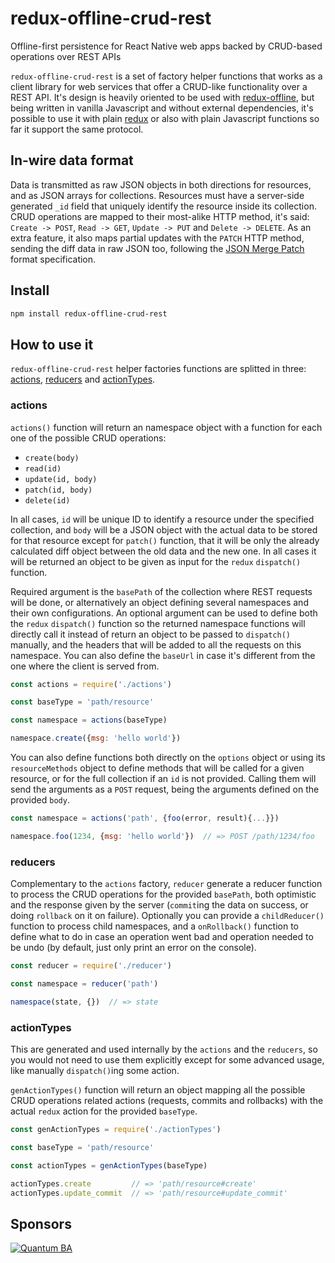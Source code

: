 # redux-offline-crud-rest
Offline-first persistence for React Native web apps backed by CRUD-based
operations over REST APIs

`redux-offline-crud-rest` is a set of factory helper functions that works as a
client library for web services that offer a CRUD-like functionality over a REST
API. It's design is heavily oriented to be used with
[redux-offline](https://github.com/redux-offline/redux-offline), but being
written in vanilla Javascript and without external dependencies, it's possible
to use it with plain [redux](http://redux.js.org) or also with plain Javascript
functions so far it support the same protocol.

## In-wire data format

Data is transmitted as raw JSON objects in both directions for resources, and as
JSON arrays for collections. Resources must have a server-side generated `_id`
field that uniquely identify the resource inside its collection. CRUD operations
are mapped to their most-alike HTTP method, it's said: `Create -> POST`, `Read
-> GET`, `Update -> PUT` and `Delete -> DELETE`. As an extra feature, it also
maps partial updates with the `PATCH` HTTP method, sending the diff data in raw
JSON too, following the [JSON Merge Patch](https://tools.ietf.org/html/rfc7396)
format specification.

## Install

```sh
npm install redux-offline-crud-rest
```

## How to use it

`redux-offline-crud-rest` helper factories functions are splitted in three:
[actions](#actions), [reducers](#reducers) and [actionTypes](#actionTypes).

### actions

`actions()` function will return an namespace object with a function for each
one of the possible CRUD operations:

* `create(body)`
* `read(id)`
* `update(id, body)`
* `patch(id, body)`
* `delete(id)`

In all cases, `id` will be unique ID to identify a resource under the specified
collection, and `body` will be a JSON object with the actual data to be stored
for that resource except for `patch()` function, that it will be only the
already calculated diff object between the old data and the new one. In all
cases it will be returned an object to be given as input for the `redux`
`dispatch()` function.

Required argument is the `basePath` of the collection where REST requests will
be done, or alternatively an object defining several namespaces and their own
configurations. An optional argument can be used to define both the `redux`
`dispatch()` function so the returned namespace functions will directly call it
instead of return an object to be passed to `dispatch()` manually, and the
headers that will be added to all the requests on this namespace. You can also
define the `baseUrl` in case it's different from the one where the client is
served from.

```js
const actions = require('./actions')

const baseType = 'path/resource'

const namespace = actions(baseType)

namespace.create({msg: 'hello world'})
```

You can also define functions both directly on the `options` object or using its
`resourceMethods` object to define methods that will be called for a given
resource, or for the full collection if an `id` is not provided. Calling them
will send the arguments as a `POST` request, being the arguments defined on the
provided `body`.

```js
const namespace = actions('path', {foo(error, result){...}})

namespace.foo(1234, {msg: 'hello world'})  // => POST /path/1234/foo
```

### reducers

Complementary to the `actions` factory, `reducer` generate a reducer function to
process the CRUD operations for the provided `basePath`, both optimistic and the
response given by the server (`commit`ing the data on success, or doing
`rollback` on it on failure). Optionally you can provide a `childReducer()`
function to process child namespaces, and a `onRollback()` function to define
what to do in case an operation went bad and operation needed to be undo (by
default, just only print an error on the console).

```js
const reducer = require('./reducer')

const namespace = reducer('path')

namespace(state, {})  // => state
```

### actionTypes

This are generated and used internally by the `actions` and the `reducers`, so
you would not need to use them explicitly except for some advanced usage, like
manually `dispatch()`ing some action.

`genActionTypes()` function will return an object mapping all the possible CRUD
operations related actions (requests, commits and rollbacks) with the actual
`redux` action for the provided `baseType`.

```js
const genActionTypes = require('./actionTypes')

const baseType = 'path/resource'

const actionTypes = genActionTypes(baseType)

actionTypes.create         // => 'path/resource#create'
actionTypes.update_commit  // => 'path/resource#update_commit'
```

## Sponsors

[![Quantum BA](http://www.quantum-ba.com/imagenes/logo-quantum.jpg)](http://www.quantum-ba.com)
